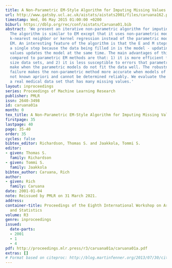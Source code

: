 ```yaml
---
title: A Non-Parametric EM-Style Algorithm for Imputing Missing Values
url: http://www.gatsby.ucl.ac.uk/aistats/aistats2001/files/caruana162.ps
timestamp: Wed, 06 May 2015 01:00:00 +0200
biburl: https://dblp.org/rec/conf/aistats/Caruana01.bib
abstract: 'We present an iterative non-parametric algorithm for imputing missing values.
  The algorithm is similar to EM except that it uses non-parametric models such as
  k-nearest neighbor or kernel regression instead of the parametric models used with
  EM. An interesting feature of the algorithm is that the E and M steps collapse into
  a single step because the data being filled in is the model - updating the filled-in
  values updates the model at the same time. The main advantages of this approach
  compared to parametric EM methods are that: 1) it is more efficient for moderate
  size data sets, and 2) it is less susceptible to errors that parametric methods
  make when the parametric models do not fit the data well. The robustness to model
  failure makes the non-parametric method more accurate when models of the data are
  not known apriori and cannot be determined reliably. We evaluate the method using
  a real medical data set that has many missing values.'
layout: inproceedings
series: Proceedings of Machine Learning Research
publisher: PMLR
issn: 2640-3498
id: caruana01a
month: 0
tex_title: A Non-Parametric EM-Style Algorithm for Imputing Missing Values
firstpage: 35
lastpage: 40
page: 35-40
order: 35
cycles: false
bibtex_editor: Richardson, Thomas S. and Jaakkola, Tommi S.
editor:
- given: Thomas S.
  family: Richardson
- given: Tommi S.
  family: Jaakkola
bibtex_author: Caruana, Rich
author:
- given: Rich
  family: Caruana
date: 2001-01-04
note: Reissued by PMLR on 31 March 2021.
address:
container-title: Proceedings of the Eighth International Workshop on Artificial Intelligence
  and Statistics
volume: R3
genre: inproceedings
issued:
  date-parts:
  - 2001
  - 1
  - 4
pdf: http://proceedings.mlr.press/r3/caruana01a/caruana01a.pdf
extras: []
# Format based on citeproc: http://blog.martinfenner.org/2013/07/30/citeproc-yaml-for-bibliographies/
---
```

